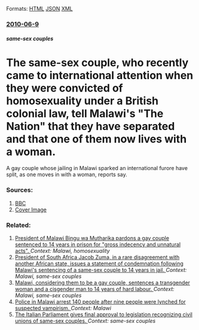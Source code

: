 
Formats: [HTML](/news/2010/06/9/the-same-sex-couple-who-recently-came-to-international-attention-when-they-were-convicted-of-homosexuality-under-a-british-colonial-law-te.html)  [JSON](/news/2010/06/9/the-same-sex-couple-who-recently-came-to-international-attention-when-they-were-convicted-of-homosexuality-under-a-british-colonial-law-te.json)  [XML](/news/2010/06/9/the-same-sex-couple-who-recently-came-to-international-attention-when-they-were-convicted-of-homosexuality-under-a-british-colonial-law-te.xml)  

### [2010-06-9](/news/2010/06/9/index.md)

##### same-sex couples
# The same-sex couple, who recently came to international attention when they were convicted of homosexuality under a British colonial law, tell Malawi's "The Nation" that they have separated and that one of them now lives with a woman. 

A gay couple whose jailing in Malawi sparked an international furore have split, as one moves in with a woman, reports say.


### Sources:

1. [BBC](http://news.bbc.co.uk/2/hi/world/africa/10273459.stm)
1. [Cover Image](http://www.bbc.co.uk/news/special/2015/newsspec_10857/bbc_news_logo.png?cb=1)

### Related:

1. [President of Malawi Bingu wa Mutharika pardons a gay couple sentenced to 14 years in prison for "gross indecency and unnatural acts". ](/news/2010/05/29/president-of-malawi-bingu-wa-mutharika-pardons-a-gay-couple-sentenced-to-14-years-in-prison-for-gross-indecency-and-unnatural-acts.md) _Context: Malawi, homosexuality_
2. [President of South Africa Jacob Zuma, in a rare disagreement with another African state, issues a statement of condemnation following Malawi's sentencing of a same-sex couple to 14 years in jail. ](/news/2010/05/28/president-of-south-africa-jacob-zuma-in-a-rare-disagreement-with-another-african-state-issues-a-statement-of-condemnation-following-malawi.md) _Context: Malawi, same-sex couples_
3. [Malawi, considering them to be a gay couple, sentences a transgender woman and a cisgender man to 14 years of hard labour. ](/news/2010/05/20/malawi-considering-them-to-be-a-gay-couple-sentences-a-transgender-woman-and-a-cisgender-man-to-14-years-of-hard-labour.md) _Context: Malawi, same-sex couples_
4. [Police in Malawi arrest 140 people after nine people were lynched for suspected vampirism. ](/news/2017/10/20/police-in-malawi-arrest-140-people-after-nine-people-were-lynched-for-suspected-vampirism.md) _Context: Malawi_
5. [The Italian Parliament gives final approval to legislation recognizing civil unions of same-sex couples. ](/news/2016/05/11/the-italian-parliament-gives-final-approval-to-legislation-recognizing-civil-unions-of-same-sex-couples.md) _Context: same-sex couples_
